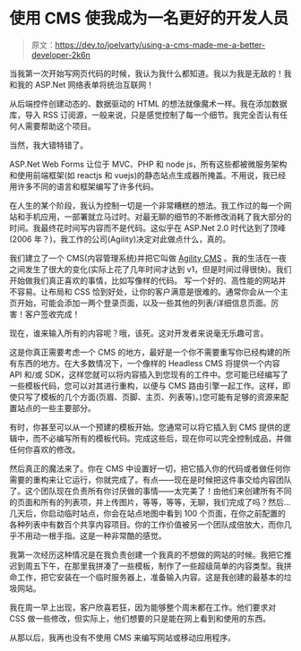 # 使用 CMS 使我成为一名更好的开发人员

> 原文：<https://dev.to/joelvarty/using-a-cms-made-me-a-better-developer-2k6n>

当我第一次开始写网页代码的时候，我认为我什么都知道。我以为我是无敌的！我和我的 ASP.Net 网络表单将统治互联网！

从后端控件创建动态的、数据驱动的 HTML 的想法就像魔术一样。我在添加数据库，导入 RSS 订阅源，一般来说，只是感觉控制了每一个细节。我完全否认有任何人需要帮助这个项目。

当然，我大错特错了。

ASP.Net Web Forms 让位于 MVC、PHP 和 node js，所有这些都被微服务架构和使用前端框架(如 reactjs 和 vuejs)的静态站点生成器所掩盖。不用说，我已经用许多不同的语言和框架编写了许多代码。

在人生的某个阶段，我认为控制一切是一个非常糟糕的想法。我工作过的每一个网站和手机应用，一部署就立马过时。对最无聊的细节的不断修改消耗了我大部分的时间。我最终花时间写内容而不是代码。这似乎在 ASP.Net 2.0 时代达到了顶峰(2006 年？)，我工作的公司(Agility)决定对此做点什么，真的。

我们建立了一个 CMS(内容管理系统)并把它叫做 [Agility CMS](https://agilitycms.com) 。我的生活在一夜之间发生了很大的变化(实际上花了几年时间才达到 v1，但是时间过得很快)。我们开始做我们真正喜欢的事情，比如写像样的代码。
写一个好的、高性能的网站并不容易。让布局和 CSS 恰到好处，让你的客户满意是很难的。通常你会从一个主页开始，可能会添加一两个登录页面，以及一些其他的列表/详细信息页面。厉害！客户签收完成！

现在，谁来输入所有的内容呢？哦，该死。这对开发者来说毫无乐趣可言。

这是你真正需要考虑一个 CMS 的地方，最好是一个你不需要重写你已经构建的所有东西的地方。在大多数情况下，一个像样的 Headless CMS 将提供一个内容 API 和/或 SDK，这样您就可以将内容插入到您现有的工件中。您可能已经编写了一些模板代码，您可以对其进行重构，以便与 CMS 路由引擎一起工作。这样，即使只写了模板的几个方面(页眉、页脚、主页、列表等)。)您可能有足够的资源来配置站点的一些主要部分。

有时，你甚至可以从一个预建的模板开始。您通常可以将它插入到 CMS 提供的逻辑中，而不必编写所有的模板代码。完成这些后，现在你可以完全控制成品，并做任何你喜欢的修改。

然后真正的魔法来了。你在 CMS 中设置好一切，把它插入你的代码或者做任何你需要的重构来让它运行，你就完成了。有点——现在是时候把这件事交给内容团队了。这个团队现在负责所有你讨厌做的事情——太完美了！由他们来创建所有不同的页面和所有的列表项，并上传图片，等等，等等，无聊，我们完成了吗？然后…几天后，你启动临时站点，你会在站点地图中看到 100 个页面，在你之前配置的各种列表中有数百个共享内容项目。你的工作价值被另一个团队成倍放大，而你几乎不用动一根手指。这是一种非常酷的感觉。

我第一次经历这种情况是在我负责创建一个我真的不想做的网站的时候。我把它推迟到周五下午，在那里我拼凑了一些模板，制作了一些超级简单的内容类型。我拼命工作，把它安装在一个临时服务器上，准备输入内容。这是我创建的最基本的垃圾网站。

我在周一早上出现，客户欣喜若狂，因为能够整个周末都在工作。他们要求对 CSS 做一些修改，但实际上，他们想要的只是能在网上看到和使用的东西。

从那以后，我再也没有不使用 CMS 来编写网站或移动应用程序。